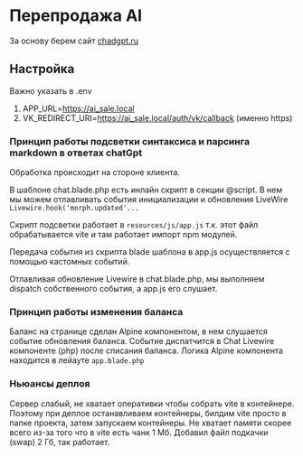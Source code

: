 # Перепродажа AI

За основу берем сайт [chadgpt.ru](https://chadgpt.ru/)

## Настройка

Важно указать в .env
1. APP_URL=https://ai_sale.local
1. VK_REDIRECT_URI=https://ai_sale.local/auth/vk/callback (именно https)

### Принцип работы подсветки синтаксиса и парсинга markdown в ответах chatGpt

Обработка происходит на стороне клиента.

В шаблоне chat.blade.php есть инлайн скрипт в секции @script.
В нем мы можем отлавливать события инициализации и обновления LiveWire
```Livewire.hook('morph.updated'...```

Скрипт подсветки работает в `resources/js/app.js`
т.к. этот файл обрабатывается vite и там работает импорт npm модулей.

Передача события из скрипта blade шаблона в app.js осуществляется с помощью кастомных событий.

Отлавливая обновление Livewire в chat.blade.php, мы выполняем dispatch собственного события, а app.js его слушает.

### Принцип работы изменения баланса

Баланс на странице сделан Alpine компонентом, в нем слушается событие обновления баланса.
Событие диспатчится в Chat Livewire компоненте (php) после списания баланса.
Логика Alpine компонента находится в лейауте `app.blade.php`

### Ньюансы деплоя

Сервер слабый, не хватает оперативки чтобы собрать vite в контейнере.
Поэтому при деплое останавливаем контейнеры, билдим vite просто в папке проекта, затем запускаем контейнеры.
Не хватает памяти скорее всего из-за того что в vite есть чанк 1 Мб.
Добавил файл подкачки (swap) 2 Гб, так работает.
